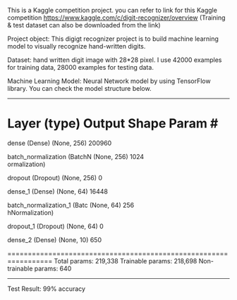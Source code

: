 This is a Kaggle competition project. you can refer to link for this Kaggle competition https://www.kaggle.com/c/digit-recognizer/overview (Training & test dataset can also be downloaded from the link)

Project object:
This digigt recognizer project is to build machine learning model to visually recognize hand-written digits. 

Dataset:
hand written digit image with 28*28 pixel. I use 42000 examples for training data, 28000 examples for testing data.

Machine Learning Model:
Neural Network model by using TensorFlow library. You can check the model structure below. 
_________________________________________________________________
 Layer (type)                Output Shape              Param #   
=================================================================
 dense (Dense)               (None, 256)               200960    
                                                                 
 batch_normalization (BatchN  (None, 256)              1024      
 ormalization)                                                   
                                                                 
 dropout (Dropout)           (None, 256)               0         
                                                                 
 dense_1 (Dense)             (None, 64)                16448     
                                                                 
 batch_normalization_1 (Batc  (None, 64)               256       
 hNormalization)                                                 
                                                                 
 dropout_1 (Dropout)         (None, 64)                0         
                                                                 
 dense_2 (Dense)             (None, 10)                650       
                                                                 
=================================================================
Total params: 219,338
Trainable params: 218,698
Non-trainable params: 640
_________________________________________________________________

Test Result: 99% accuracy
